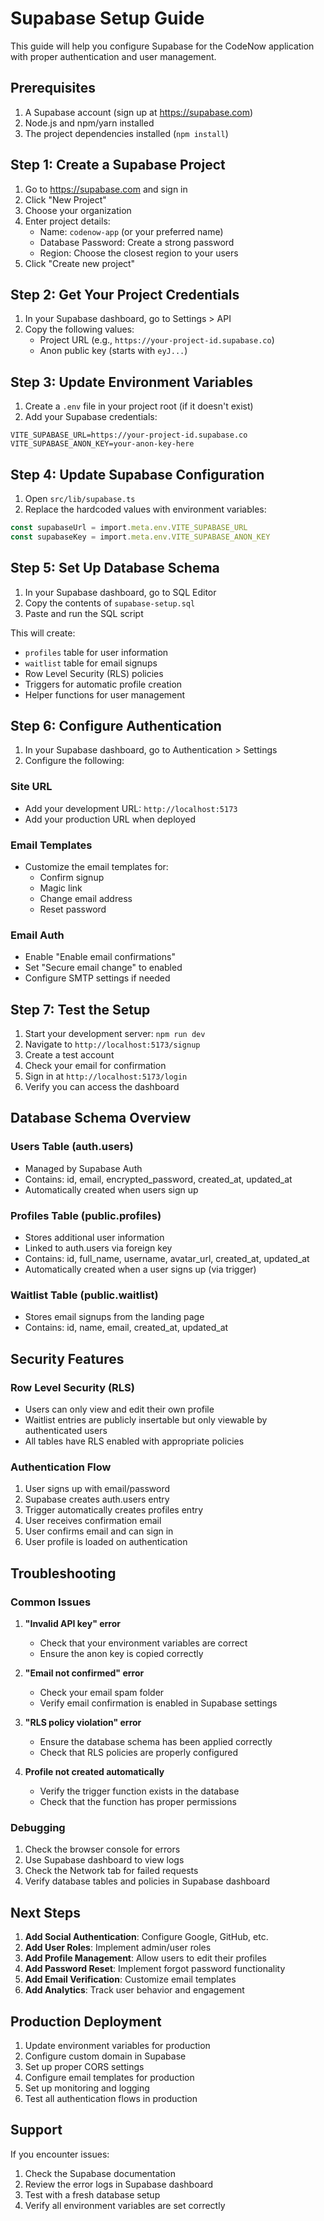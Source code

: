 # Supabase Setup Guide

This guide will help you configure Supabase for the CodeNow application with proper authentication and user management.

## Prerequisites

1. A Supabase account (sign up at https://supabase.com)
2. Node.js and npm/yarn installed
3. The project dependencies installed (`npm install`)

## Step 1: Create a Supabase Project

1. Go to https://supabase.com and sign in
2. Click "New Project"
3. Choose your organization
4. Enter project details:
   - Name: `codenow-app` (or your preferred name)
   - Database Password: Create a strong password
   - Region: Choose the closest region to your users
5. Click "Create new project"

## Step 2: Get Your Project Credentials

1. In your Supabase dashboard, go to Settings > API
2. Copy the following values:
   - Project URL (e.g., `https://your-project-id.supabase.co`)
   - Anon public key (starts with `eyJ...`)

## Step 3: Update Environment Variables

1. Create a `.env` file in your project root (if it doesn't exist)
2. Add your Supabase credentials:

```env
VITE_SUPABASE_URL=https://your-project-id.supabase.co
VITE_SUPABASE_ANON_KEY=your-anon-key-here
```

## Step 4: Update Supabase Configuration

1. Open `src/lib/supabase.ts`
2. Replace the hardcoded values with environment variables:

```typescript
const supabaseUrl = import.meta.env.VITE_SUPABASE_URL
const supabaseKey = import.meta.env.VITE_SUPABASE_ANON_KEY
```

## Step 5: Set Up Database Schema

1. In your Supabase dashboard, go to SQL Editor
2. Copy the contents of `supabase-setup.sql`
3. Paste and run the SQL script

This will create:
- `profiles` table for user information
- `waitlist` table for email signups
- Row Level Security (RLS) policies
- Triggers for automatic profile creation
- Helper functions for user management

## Step 6: Configure Authentication

1. In your Supabase dashboard, go to Authentication > Settings
2. Configure the following:

### Site URL
- Add your development URL: `http://localhost:5173`
- Add your production URL when deployed

### Email Templates
- Customize the email templates for:
  - Confirm signup
  - Magic link
  - Change email address
  - Reset password

### Email Auth
- Enable "Enable email confirmations"
- Set "Secure email change" to enabled
- Configure SMTP settings if needed

## Step 7: Test the Setup

1. Start your development server: `npm run dev`
2. Navigate to `http://localhost:5173/signup`
3. Create a test account
4. Check your email for confirmation
5. Sign in at `http://localhost:5173/login`
6. Verify you can access the dashboard

## Database Schema Overview

### Users Table (auth.users)
- Managed by Supabase Auth
- Contains: id, email, encrypted_password, created_at, updated_at
- Automatically created when users sign up

### Profiles Table (public.profiles)
- Stores additional user information
- Linked to auth.users via foreign key
- Contains: id, full_name, username, avatar_url, created_at, updated_at
- Automatically created when a user signs up (via trigger)

### Waitlist Table (public.waitlist)
- Stores email signups from the landing page
- Contains: id, name, email, created_at, updated_at

## Security Features

### Row Level Security (RLS)
- Users can only view and edit their own profile
- Waitlist entries are publicly insertable but only viewable by authenticated users
- All tables have RLS enabled with appropriate policies

### Authentication Flow
1. User signs up with email/password
2. Supabase creates auth.users entry
3. Trigger automatically creates profiles entry
4. User receives confirmation email
5. User confirms email and can sign in
6. User profile is loaded on authentication

## Troubleshooting

### Common Issues

1. **"Invalid API key" error**
   - Check that your environment variables are correct
   - Ensure the anon key is copied correctly

2. **"Email not confirmed" error**
   - Check your email spam folder
   - Verify email confirmation is enabled in Supabase settings

3. **"RLS policy violation" error**
   - Ensure the database schema has been applied correctly
   - Check that RLS policies are properly configured

4. **Profile not created automatically**
   - Verify the trigger function exists in the database
   - Check that the function has proper permissions

### Debugging

1. Check the browser console for errors
2. Use Supabase dashboard to view logs
3. Check the Network tab for failed requests
4. Verify database tables and policies in Supabase dashboard

## Next Steps

1. **Add Social Authentication**: Configure Google, GitHub, etc.
2. **Add User Roles**: Implement admin/user roles
3. **Add Profile Management**: Allow users to edit their profiles
4. **Add Password Reset**: Implement forgot password functionality
5. **Add Email Verification**: Customize email templates
6. **Add Analytics**: Track user behavior and engagement

## Production Deployment

1. Update environment variables for production
2. Configure custom domain in Supabase
3. Set up proper CORS settings
4. Configure email templates for production
5. Set up monitoring and logging
6. Test all authentication flows in production

## Support

If you encounter issues:
1. Check the Supabase documentation
2. Review the error logs in Supabase dashboard
3. Test with a fresh database setup
4. Verify all environment variables are set correctly 